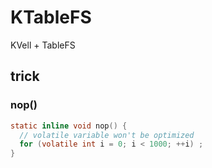 # KTableFS

KVell + TableFS

## trick

### nop()

```C
static inline void nop() {
  // volatile variable won't be optimized
  for (volatile int i = 0; i < 1000; ++i) ;
}
```

